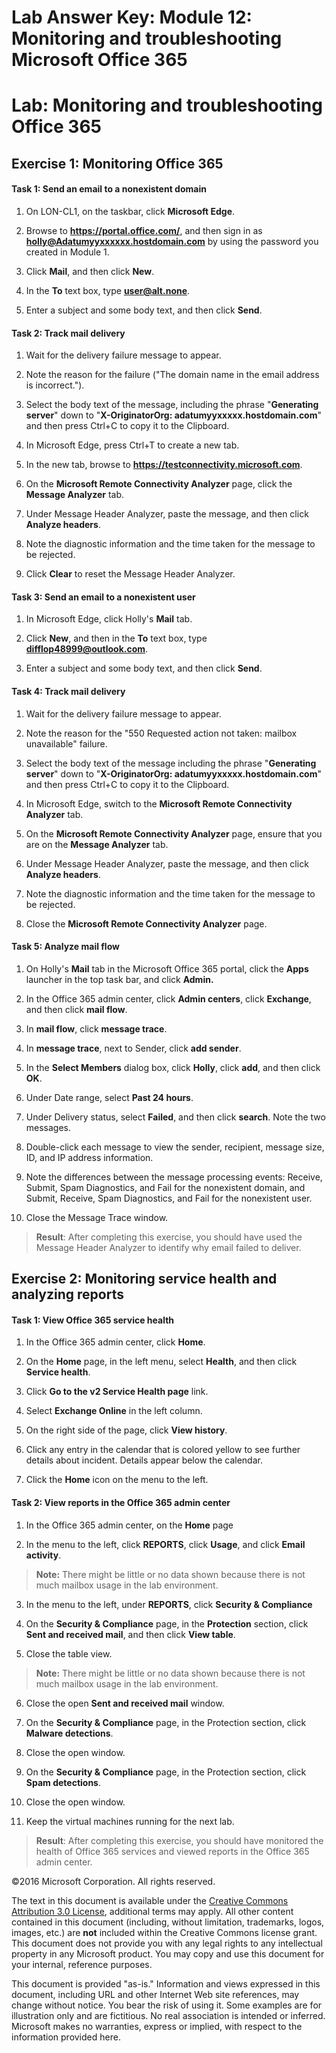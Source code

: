 ﻿# Lab Answer Key:  Module 12: Monitoring and troubleshooting Microsoft Office 365
# Lab: Monitoring and troubleshooting Office 365
  
## Exercise 1: Monitoring Office 365
  
#### Task 1: Send an email to a nonexistent domain
  
1. On LON-CL1, on the taskbar, click  **Microsoft Edge**.

2. Browse to  **https://portal.office.com/**, and then sign in as  **holly@Adatumyyxxxxxx.hostdomain.com** by using the password you created in Module 1.

3. Click  **Mail**, and then click  **New**.

4. In the  **To** text box, type **user@alt.none**.

5. Enter a subject and some body text, and then click  **Send**.



#### Task 2: Track mail delivery
  
1. Wait for the delivery failure message to appear.

2. Note the reason for the failure ("The domain name in the email address is incorrect.").

3. Select the body text of the message, including the phrase "**Generating server**" down to "**X-OriginatorOrg: adatumyyxxxxx.hostdomain.com**" and then press Ctrl+C to copy it to the Clipboard.

4. In Microsoft Edge, press Ctrl+T to create a new tab.

5. In the new tab, browse to  **https://testconnectivity.microsoft.com**.

6. On the  **Microsoft Remote Connectivity Analyzer** page, click the **Message Analyzer** tab.

7. Under Message Header Analyzer, paste the message, and then click  **Analyze headers**.

8. Note the diagnostic information and the time taken for the message to be rejected.

9. Click  **Clear** to reset the Message Header Analyzer.



#### Task 3: Send an email to a nonexistent user
  
1. In Microsoft Edge, click Holly's  **Mail** tab.

2. Click  **New**, and then in the  **To** text box, type **difflop48999@outlook.com**.

3. Enter a subject and some body text, and then click  **Send**.



#### Task 4: Track mail delivery
  
1. Wait for the delivery failure message to appear. 

2. Note the reason for the "550 Requested action not taken: mailbox unavailable" failure.

3. Select the body text of the message including the phrase "**Generating server**" down to "**X-OriginatorOrg: adatumyyxxxxx.hostdomain.com**" and then press Ctrl+C to copy it to the Clipboard.

4. In Microsoft Edge, switch to the  **Microsoft Remote Connectivity Analyzer** tab.

5. On the  **Microsoft Remote Connectivity Analyzer** page, ensure that you are on the **Message Analyzer** tab.

6. Under Message Header Analyzer, paste the message, and then click  **Analyze headers**.

7. Note the diagnostic information and the time taken for the message to be rejected.

8. Close the  **Microsoft Remote Connectivity Analyzer** page.



#### Task 5: Analyze mail flow
  
1. On Holly's **Mail** tab in the Microsoft Office 365 portal, click the **Apps** launcher in the top task bar, and click **Admin.**

2. In the Office 365 admin center, click  **Admin centers**, click  **Exchange**, and then click  **mail flow**.

3. In  **mail flow**, click  **message trace**.

4. In  **message trace**, next to Sender, click  **add sender**.

5. In the  **Select Members** dialog box, click **Holly**, click  **add**, and then click  **OK**.

6. Under Date range, select  **Past 24 hours**.

7. Under Delivery status, select  **Failed**, and then click  **search**. Note the two messages.

8. Double-click each message to view the sender, recipient, message size, ID, and IP address information.

9. Note the differences between the message processing events: Receive, Submit, Spam Diagnostics, and Fail for the nonexistent domain, and Submit, Receive, Spam Diagnostics, and Fail for the nonexistent user.

10. Close the Message Trace window.


>  **Result**: After completing this exercise, you should have used the Message Header Analyzer to identify why email failed to deliver.


## Exercise 2: Monitoring service health and analyzing reports
  
#### Task 1: View Office 365 service health
  
1. In the Office 365 admin center, click  **Home**.

2. On the  **Home** page, in the left menu, select **Health**, and then click  **Service health**. 

3. Click  **Go to the v2 Service Health page** link.

4. Select  **Exchange Online** in the left column.

5. On the right side of the page, click  **View history**.

6. Click any entry in the calendar that is colored yellow to see further details about incident. Details appear below the calendar.

7. Click the  **Home** icon on the menu to the left.



#### Task 2: View reports in the Office 365 admin center
  
1. In the Office 365 admin center, on the  **Home** page

2. In the menu to the left, click  **REPORTS**, click **Usage**, and click **Email activity**.

  >  **Note:** There might be little or no data shown because there is not much mailbox usage in the lab environment.

3. In the menu to the left, under **REPORTS**, click **Security & Compliance**

4. On the  **Security & Compliance** page, in the **Protection** section, click **Sent and received mail**, and then click  **View table**.

5. Close the table view.

  >  **Note:** There might be little or no data shown because there is not much mailbox usage in the lab environment.

6. Close the open **Sent and received mail** window.

7. On the  **Security & Compliance** page, in the Protection section, click **Malware detections**.

8. Close the open window.

9. On the  **Security & Compliance** page, in the Protection section, click **Spam detections**.

10. Close the open window.

11. Keep the virtual machines running for the next lab.


>  **Result**: After completing this exercise, you should have monitored the health of Office 365 services and viewed reports in the Office 365 admin center.



©2016 Microsoft Corporation. All rights reserved.

The text in this document is available under the [Creative Commons Attribution 3.0 License](https://creativecommons.org/licenses/by/3.0/legalcode "Creative Commons Attribution 3.0 License"), additional terms may apply.  All other content contained in this document (including, without limitation, trademarks, logos, images, etc.) are **not** included within the Creative Commons license grant.  This document does not provide you with any legal rights to any intellectual property in any Microsoft product. You may copy and use this document for your internal, reference purposes.

This document is provided "as-is." Information and views expressed in this document, including URL and other Internet Web site references, may change without notice. You bear the risk of using it. Some examples are for illustration only and are fictitious. No real association is intended or inferred. Microsoft makes no warranties, express or implied, with respect to the information provided here.

  
